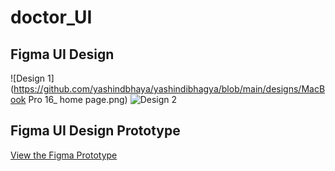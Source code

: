# doctor_UI

## Figma UI Design

![Design 1](https://github.com/yashindbhaya/yashindibhagya/blob/main/designs/MacBook Pro 16_ home page.png)
![Design 2](https://github.com/yashindbhaya/yashindibhagya/blob/main/designs/design2.png)

## Figma UI Design Prototype

[View the Figma Prototype](https://www.figma.com/proto/YourProjectID)

